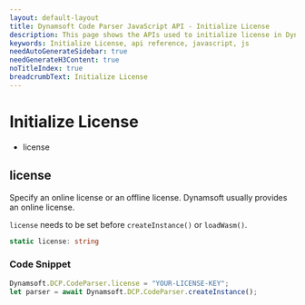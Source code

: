 ```yaml
---
layout: default-layout
title: Dynamsoft Code Parser JavaScript API - Initialize License
description: This page shows the APIs used to initialize license in Dynamsoft Code Parser JavaScript SDK.
keywords: Initialize License, api reference, javascript, js
needAutoGenerateSidebar: true
needGenerateH3Content: true
noTitleIndex: true
breadcrumbText: Initialize License
---
```


# Initialize License

* license


## license

Specify an online license or an offline license. Dynamsoft usually provides an online license. 

`license` needs to be set before `createInstance()` or `loadWasm()`.

```typescript
static license: string
```

### Code Snippet

```js
Dynamsoft.DCP.CodeParser.license = "YOUR-LICENSE-KEY";
let parser = await Dynamsoft.DCP.CodeParser.createInstance();
```